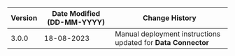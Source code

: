 | **Version** | **Date Modified (DD-MM-YYYY)** | **Change History**                                                 |
|-------------|--------------------------------|--------------------------------------------------------------------|
| 3.0.0       | 18-08-2023                     | Manual deployment instructions updated for **Data Connector**		|  
                                                                                                                 
